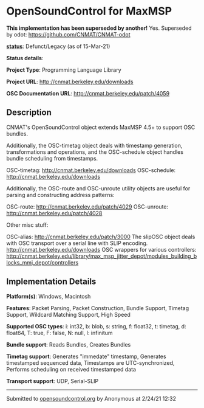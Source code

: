 # OpenSoundControl for MaxMSP

**This implementation has been superseded by another!**
Yes. Superseded by odot: https://github.com/CNMAT/CNMAT-odot

**[status](../implementation-status.html)**: Defunct/Legacy (as of 15-Mar-21)

**Status details**: 


**Project Type**: Programming Language Library

**Project URL**: <http://cnmat.berkeley.edu/downloads>

**OSC Documentation URL**: <http://cnmat.berkeley.edu/patch/4059>

## Description

CNMAT's OpenSoundControl object extends MaxMSP 4.5+ to support OSC bundles. <p> Additionally, the OSC-timetag object deals with timestamp generation, transformations and operations, and the OSC-schedule object handles bundle scheduling from timestamps. <p> OSC-timetag: <http://cnmat.berkeley.edu/downloads> OSC-schedule: <http://cnmat.berkeley.edu/downloads> <p> Additionally, the OSC-route and OSC-unroute utility objects are useful for parsing and constructing address patterns: <p> OSC-route: <http://cnmat.berkeley.edu/patch/4029> OSC-unroute: <http://cnmat.berkeley.edu/patch/4028> <p> Other misc stuff: <p> OSC-alias: <http://cnmat.berkeley.edu/patch/3000> The slipOSC object deals with OSC transport over a serial line with SLIP encoding. <http://cnmat.berkeley.edu/downloads> OSC wrappers for various controllers: <http://cnmat.berkeley.edu/library/max_msp_jitter_depot/modules_building_blocks_mmj_depot/controllers>

## Implementation Details

**Platform(s)**: Windows, Macintosh

**Features**: Packet Parsing, Packet Construction, Bundle Support, Timetag Support, Wildcard Matching Support, High Speed

**Supported OSC types**: i: int32, b: blob, s: string, f: float32, t: timetag, d: float64, T: true, F: false, N: null, I: infinitum

**Bundle support**: Reads Bundles, Creates Bundles

**Timetag support**: Generates "immedate" timestamp, Generates timestamped sequenced data, Timestamps are UTC-synchronized, Performs scheduling on received timestamped data

**Transport support**: UDP, Serial-SLIP

---
Submitted to [opensoundcontrol.org](https://opensoundcontrol.org) by Anonymous at 2/24/21 12:32
